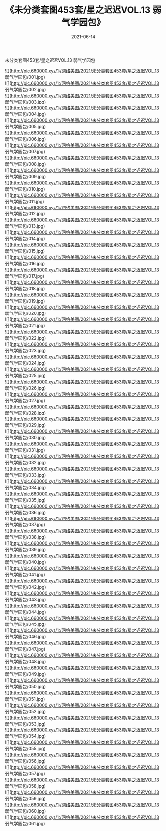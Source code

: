 ﻿---
layout: post
title:  《未分类套图453套/星之迟迟VOL.13 弱气学园包》
date:   2021-06-14
img: http://pic.660000.xyz/1:/网络美图/2021/未分类套图453套/星之迟迟VOL.13 弱气学园包/000.jpg
categories: [美女, 清纯, 唯美]
---

未分类套图453套/星之迟迟VOL.13 弱气学园包

 ![](http://pic.660000.xyz/1:/网络美图/2021/未分类套图453套/星之迟迟VOL.13 弱气学园包/001.jpg) <br>![](http://pic.660000.xyz/1:/网络美图/2021/未分类套图453套/星之迟迟VOL.13 弱气学园包/002.jpg) <br>![](http://pic.660000.xyz/1:/网络美图/2021/未分类套图453套/星之迟迟VOL.13 弱气学园包/003.jpg) <br>![](http://pic.660000.xyz/1:/网络美图/2021/未分类套图453套/星之迟迟VOL.13 弱气学园包/004.jpg) <br>![](http://pic.660000.xyz/1:/网络美图/2021/未分类套图453套/星之迟迟VOL.13 弱气学园包/005.jpg) <br>![](http://pic.660000.xyz/1:/网络美图/2021/未分类套图453套/星之迟迟VOL.13 弱气学园包/006.jpg) <br>![](http://pic.660000.xyz/1:/网络美图/2021/未分类套图453套/星之迟迟VOL.13 弱气学园包/007.jpg) <br>![](http://pic.660000.xyz/1:/网络美图/2021/未分类套图453套/星之迟迟VOL.13 弱气学园包/008.jpg) <br>![](http://pic.660000.xyz/1:/网络美图/2021/未分类套图453套/星之迟迟VOL.13 弱气学园包/009.jpg) <br>![](http://pic.660000.xyz/1:/网络美图/2021/未分类套图453套/星之迟迟VOL.13 弱气学园包/010.jpg) <br>![](http://pic.660000.xyz/1:/网络美图/2021/未分类套图453套/星之迟迟VOL.13 弱气学园包/011.jpg) <br>![](http://pic.660000.xyz/1:/网络美图/2021/未分类套图453套/星之迟迟VOL.13 弱气学园包/012.jpg) <br>![](http://pic.660000.xyz/1:/网络美图/2021/未分类套图453套/星之迟迟VOL.13 弱气学园包/013.jpg) <br>![](http://pic.660000.xyz/1:/网络美图/2021/未分类套图453套/星之迟迟VOL.13 弱气学园包/014.jpg) <br>![](http://pic.660000.xyz/1:/网络美图/2021/未分类套图453套/星之迟迟VOL.13 弱气学园包/015.jpg) <br>![](http://pic.660000.xyz/1:/网络美图/2021/未分类套图453套/星之迟迟VOL.13 弱气学园包/016.jpg) <br>![](http://pic.660000.xyz/1:/网络美图/2021/未分类套图453套/星之迟迟VOL.13 弱气学园包/017.jpg) <br>![](http://pic.660000.xyz/1:/网络美图/2021/未分类套图453套/星之迟迟VOL.13 弱气学园包/018.jpg) <br>![](http://pic.660000.xyz/1:/网络美图/2021/未分类套图453套/星之迟迟VOL.13 弱气学园包/019.jpg) <br>![](http://pic.660000.xyz/1:/网络美图/2021/未分类套图453套/星之迟迟VOL.13 弱气学园包/020.jpg) <br>![](http://pic.660000.xyz/1:/网络美图/2021/未分类套图453套/星之迟迟VOL.13 弱气学园包/021.jpg) <br>![](http://pic.660000.xyz/1:/网络美图/2021/未分类套图453套/星之迟迟VOL.13 弱气学园包/022.jpg) <br>![](http://pic.660000.xyz/1:/网络美图/2021/未分类套图453套/星之迟迟VOL.13 弱气学园包/023.jpg) <br>![](http://pic.660000.xyz/1:/网络美图/2021/未分类套图453套/星之迟迟VOL.13 弱气学园包/024.jpg) <br>![](http://pic.660000.xyz/1:/网络美图/2021/未分类套图453套/星之迟迟VOL.13 弱气学园包/025.jpg) <br>![](http://pic.660000.xyz/1:/网络美图/2021/未分类套图453套/星之迟迟VOL.13 弱气学园包/026.jpg) <br>![](http://pic.660000.xyz/1:/网络美图/2021/未分类套图453套/星之迟迟VOL.13 弱气学园包/027.jpg) <br>![](http://pic.660000.xyz/1:/网络美图/2021/未分类套图453套/星之迟迟VOL.13 弱气学园包/028.jpg) <br>![](http://pic.660000.xyz/1:/网络美图/2021/未分类套图453套/星之迟迟VOL.13 弱气学园包/029.jpg) <br>![](http://pic.660000.xyz/1:/网络美图/2021/未分类套图453套/星之迟迟VOL.13 弱气学园包/030.jpg) <br>![](http://pic.660000.xyz/1:/网络美图/2021/未分类套图453套/星之迟迟VOL.13 弱气学园包/031.jpg) <br>![](http://pic.660000.xyz/1:/网络美图/2021/未分类套图453套/星之迟迟VOL.13 弱气学园包/032.jpg) <br>![](http://pic.660000.xyz/1:/网络美图/2021/未分类套图453套/星之迟迟VOL.13 弱气学园包/033.jpg) <br>![](http://pic.660000.xyz/1:/网络美图/2021/未分类套图453套/星之迟迟VOL.13 弱气学园包/034.jpg) <br>![](http://pic.660000.xyz/1:/网络美图/2021/未分类套图453套/星之迟迟VOL.13 弱气学园包/035.jpg) <br>![](http://pic.660000.xyz/1:/网络美图/2021/未分类套图453套/星之迟迟VOL.13 弱气学园包/036.jpg) <br>![](http://pic.660000.xyz/1:/网络美图/2021/未分类套图453套/星之迟迟VOL.13 弱气学园包/037.jpg) <br>![](http://pic.660000.xyz/1:/网络美图/2021/未分类套图453套/星之迟迟VOL.13 弱气学园包/038.jpg) <br>![](http://pic.660000.xyz/1:/网络美图/2021/未分类套图453套/星之迟迟VOL.13 弱气学园包/039.jpg) <br>![](http://pic.660000.xyz/1:/网络美图/2021/未分类套图453套/星之迟迟VOL.13 弱气学园包/040.jpg) <br>![](http://pic.660000.xyz/1:/网络美图/2021/未分类套图453套/星之迟迟VOL.13 弱气学园包/041.jpg) <br>![](http://pic.660000.xyz/1:/网络美图/2021/未分类套图453套/星之迟迟VOL.13 弱气学园包/042.jpg) <br>![](http://pic.660000.xyz/1:/网络美图/2021/未分类套图453套/星之迟迟VOL.13 弱气学园包/043.jpg) <br>![](http://pic.660000.xyz/1:/网络美图/2021/未分类套图453套/星之迟迟VOL.13 弱气学园包/044.jpg) <br>![](http://pic.660000.xyz/1:/网络美图/2021/未分类套图453套/星之迟迟VOL.13 弱气学园包/045.jpg) <br>![](http://pic.660000.xyz/1:/网络美图/2021/未分类套图453套/星之迟迟VOL.13 弱气学园包/046.jpg) <br>![](http://pic.660000.xyz/1:/网络美图/2021/未分类套图453套/星之迟迟VOL.13 弱气学园包/047.jpg) <br>![](http://pic.660000.xyz/1:/网络美图/2021/未分类套图453套/星之迟迟VOL.13 弱气学园包/048.jpg) <br>![](http://pic.660000.xyz/1:/网络美图/2021/未分类套图453套/星之迟迟VOL.13 弱气学园包/049.jpg) <br>![](http://pic.660000.xyz/1:/网络美图/2021/未分类套图453套/星之迟迟VOL.13 弱气学园包/050.jpg) <br>![](http://pic.660000.xyz/1:/网络美图/2021/未分类套图453套/星之迟迟VOL.13 弱气学园包/051.jpg) <br>![](http://pic.660000.xyz/1:/网络美图/2021/未分类套图453套/星之迟迟VOL.13 弱气学园包/052.jpg) <br>![](http://pic.660000.xyz/1:/网络美图/2021/未分类套图453套/星之迟迟VOL.13 弱气学园包/053.jpg) <br>![](http://pic.660000.xyz/1:/网络美图/2021/未分类套图453套/星之迟迟VOL.13 弱气学园包/054.jpg) <br>![](http://pic.660000.xyz/1:/网络美图/2021/未分类套图453套/星之迟迟VOL.13 弱气学园包/055.jpg) <br>![](http://pic.660000.xyz/1:/网络美图/2021/未分类套图453套/星之迟迟VOL.13 弱气学园包/056.jpg) <br>![](http://pic.660000.xyz/1:/网络美图/2021/未分类套图453套/星之迟迟VOL.13 弱气学园包/057.jpg) <br>![](http://pic.660000.xyz/1:/网络美图/2021/未分类套图453套/星之迟迟VOL.13 弱气学园包/058.jpg) <br>![](http://pic.660000.xyz/1:/网络美图/2021/未分类套图453套/星之迟迟VOL.13 弱气学园包/059.jpg) <br>![](http://pic.660000.xyz/1:/网络美图/2021/未分类套图453套/星之迟迟VOL.13 弱气学园包/060.jpg) <br>![](http://pic.660000.xyz/1:/网络美图/2021/未分类套图453套/星之迟迟VOL.13 弱气学园包/061.jpg) <br>